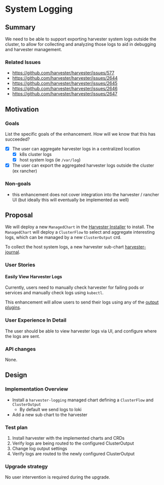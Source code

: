 # System Logging

## Summary

We need to be able to support exporting harvester system logs outside the cluster, to allow for collecting and analyzing those logs to aid in debugging and harvester management.

### Related Issues

- https://github.com/harvester/harvester/issues/577
- https://github.com/harvester/harvester/issues/2644
- https://github.com/harvester/harvester/issues/2645
- https://github.com/harvester/harvester/issues/2646
- https://github.com/harvester/harvester/issues/2647

## Motivation

### Goals

List the specific goals of the enhancement. How will we know that this has succeeded?

- [X] The user can aggregate harvester logs in a centralized location
  - [X] k8s cluster logs
  - [X] host system logs (ie `/var/log`)
- [X] The user can export the aggregated harvester logs outside the cluster (ex rancher)

### Non-goals

- this enhancement does not cover integration into the harvester / rancher UI (but ideally this will eventually be implemented as well)

## Proposal

We will deploy a new `ManagedChart` in the [Harvester Installer](https://github.com/harvester/harvester-installer) to
install. The `ManagedChart` will deploy a `ClusterFlow` to select and aggregate interesting logs, which can be managed
by a new `ClusterOutput` crd.

To collect the host system logs, a new harvester sub-chart [harvester-journal](https://github.com/harvester/charts/tree/master/charts/harvester-journal).

### User Stories

#### Easily View Harvester Logs

Currently, users need to manually check harvester for failing pods or services and manually check logs using `kubectl`.

This enhancement will allow users to send their logs using any of the [output plugins]().

### User Experience In Detail

The user should be able to view harvester logs via UI, and configure where the logs are sent.

### API changes

None.

## Design

### Implementation Overview

- Install a `harvester-logging` managed chart defining a `ClusterFlow` and `ClusterOutput`
  - By default we send logs to loki
- Add a new sub chart to the harvester

### Test plan

1. Install harvester with the implemented charts and CRDs
2. Verify logs are being routed to the configured ClusterOutput
3. Change log output settings
4. Verify logs are routed to the newly configured ClusterOutput

### Upgrade strategy

No user intervention is required during the upgrade.
